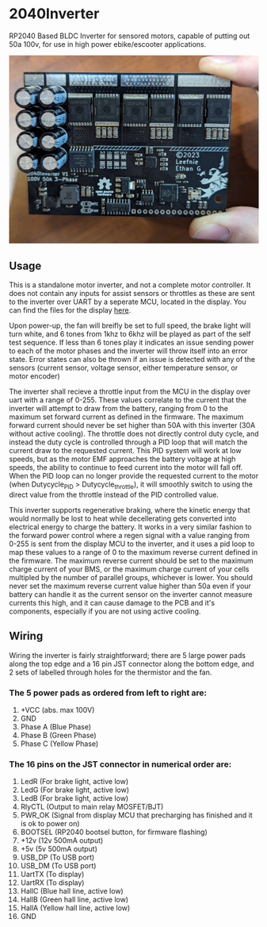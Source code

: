 # 2040Inverter
 RP2040 Based BLDC Inverter for sensored motors, capable of putting out 50a 100v, for use in high power ebike/escooter applications.
 
![Inverter PCB](https://github.com/Kirg5/2040Inverter/blob/main/Images/PXL_20230803_063624892.jpg)
## Usage
This is a standalone motor inverter, and not a complete motor controller. It does not contain any inputs for assist sensors or throttles as these are sent to the inverter over UART by a seperate MCU, located in the display. You can find the files for the display [here](https://github.com/Kirg5/RP2040-ILI9488-HUD). 

Upon power-up, the fan will breifly be set to full speed, the brake light will turn white, and 6 tones from 1khz to 6khz will be played as part of the self test sequence. If less than 6 tones play it indicates an issue sending power to each of the motor phases and the inverter will throw itself into an error state. Error states can also be thrown if an issue is detected with any of the sensors (current sensor, voltage sensor, either temperature sensor, or motor encoder)

The inverter shall recieve a throttle input from the MCU in the display over uart with a range of 0-255. These values correlate to the current that the inverter will attempt to draw from the battery, ranging from 0 to the maximum set forward current as defined in the firmware. The maximum forward current should never be set higher than 50A with this inverter (30A without active cooling). The throttle does not directly control duty cycle, and instead the duty cycle is controlled through a PID loop that will match the current draw to the requested current. This PID system will work at low speeds, but as the motor EMF approaches the battery voltage at high speeds, the ability to continue to feed current into the motor will fall off. When the PID loop can no longer provide the requested current to the motor (when Dutycycle<sub>PID</sub> > Dutycycle<sub>throttle</sub>), it will smoothly switch to using the direct value from the throttle instead of the PID controlled value.

This inverter supports regenerative braking, where the kinetic energy that would normally be lost to heat while decellerating gets converted into electrical energy to charge the battery. It works in a very similar fashion to the forward power control where a regen signal with a value ranging from 0-255 is sent from the display MCU to the inverter, and it uses a pid loop to map these values to a range of 0 to the maximum reverse current defined in the firmware. The maximum reverse current should be set to the maximum charge current of your BMS, or the maximum charge current of your cells multipled by the number of parallel groups, whichever is lower. You should never set the maximum reverse current value higher than 50a even if your battery can handle it as the current sensor on the inverter cannot measure currents this high, and it can cause damage to the PCB and it's components, especially if you are not using active cooling.

## Wiring 
Wiring the inverter is fairly straightforward; there are 5 large power pads along the top edge and a 16 pin JST connector along the bottom edge, and 2 sets of labelled through holes for the thermistor and the fan.
### The 5 power pads as ordered from left to right are:
1. +VCC (abs. max 100V)
2. GND
3. Phase A (Blue Phase)
4. Phase B (Green Phase)
5. Phase C (Yellow Phase)

### The 16 pins on the JST connector in numerical order are:
1.  LedR    (For brake light, active low)
2.  LedG    (For brake light, active low)
3.  LedB    (For brake light, active low)
4.  RlyCTL  (Output to main relay MOSFET/BJT)
5.  PWR_OK  (Signal from display MCU that precharging has finished and it is ok to power on)
6.  BOOTSEL (RP2040 bootsel button, for firmware flashing)
7.  +12v    (12v 500mA output)
8.  +5v     (5v 500mA output)
9.  USB_DP  (To USB port)
10. USB_DM  (To USB port)
11. UartTX  (To display)
12. UartRX  (To display)
13. HallC   (Blue hall line, active low)
14. HallB   (Green hall line, active low)
15. HallA   (Yellow hall line, active low)
16. GND
